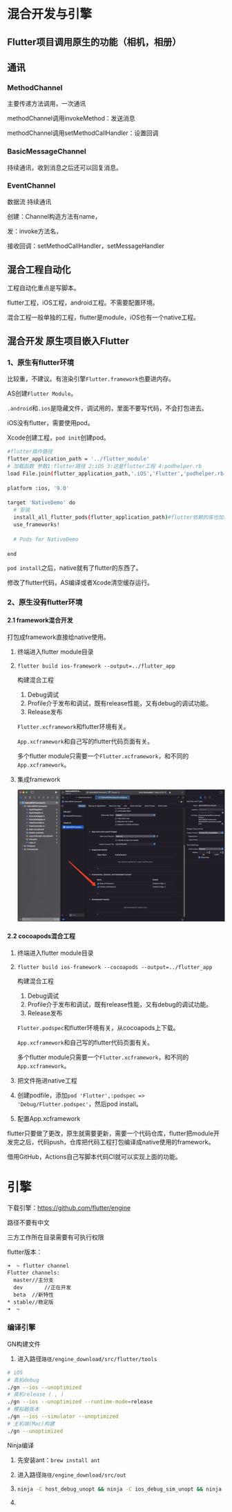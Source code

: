 # 混合开发与引擎

## Flutter项目调用原生的功能（相机，相册）

## 通讯

### MethodChannel 

主要传递方法调用，一次通讯

methodChannel调用invokeMethod：发送消息

methodChannel调用setMethodCallHandler：设置回调

### BasicMessageChannel 

持续通讯，收到消息之后还可以回复消息。

### EventChannel 

数据流 持续通讯

创建：Channel构造方法有name，

发：invoke方法名，

接收回调：setMethodCallHandler，setMessageHandler

## 混合工程自动化

工程自动化重点是写脚本。

flutter工程，iOS工程，android工程。不需要配置环境。

混合工程一般单独的工程，flutter是module，iOS也有一个native工程。

## 混合开发 原生项目嵌入Flutter

### 1、原生有flutter环境

比较重，不建议。有渲染引擎`Flutter.framework`也要进内存。

AS创建`Flutter Module`。

`.android`和`.ios`是隐藏文件，调试用的，里面不要写代码，不会打包进去。

iOS没有flutter，需要使用pod。

Xcode创建工程，`pod init`创建pod。

```sh
#flutter插件路径
flutter_application_path = '../flutter_module' 
# 加载函数 参数1:flutter路径 2:iOS 3:这是flutter工程 4:podhelper.rb
load File.join(flutter_application_path,'.iOS','Flutter','podhelper.rb')

platform :ios, '9.0'

target 'NativeDemo' do
  # 安装
  install_all_flutter_pods(flutter_application_path)#flutter依赖的库也加载进来
  use_frameworks!

  # Pods for NativeDemo

end
```

`pod install`之后，native就有了flutter的东西了。

修改了flutter代码，AS编译或者Xcode清空缓存运行。

### 2、原生没有flutter环境

#### 2.1 framework混合开发

打包成framework直接给native使用。

1. 终端进入flutter module目录

2. `flutter build ios-framework --output=../flutter_app`

   构建混合工程

   1. Debug调试
   2. Profile介于发布和调试，既有release性能，又有debug的调试功能。
   3. Release发布

   `Flutter.xcframework`和flutter环境有关。

   `App.xcframework`和自己写的flutter代码页面有关。

   多个flutter module只需要一个`Flutter.xcframework`，和不同的`App.xcframework`。

3. 集成framework

   ![image-20220508201742864](混合开发与引擎.assets/image-20220508201742864.png)

#### 2.2 cocoapods混合工程

1. 终端进入flutter module目录

2. `flutter build ios-framework --cocoapods --output=../flutter_app`

   构建混合工程

   1. Debug调试
   2. Profile介于发布和调试，既有release性能，又有debug的调试功能。
   3. Release发布

   `Flutter.podspec`和flutter环境有关，从cocoapods上下载。

   `App.xcframework`和自己写的flutter代码页面有关。

   多个flutter module只需要一个`Flutter.xcframework`，和不同的`App.xcframework`。

3. 把文件拖进native工程

4. 创建podfile，添加`pod 'Flutter',:podspec => 'Debug/Flutter.podspec'`，然后pod install。

5. 配置App.xcframework

flutter只要做了更改，原生就需要更新，需要一个代码仓库，flutter把module开发完之后，代码push，仓库把代码工程打包编译成native使用的framework。

借用GitHub，Actions自己写脚本代码CI就可以实现上面的功能。

# 引擎

下载引擎：https://github.com/flutter/engine

路径不要有中文

三方工作所在目录需要有可执行权限

flutter版本：

```shell
➜  ~ flutter channel 
Flutter channels:
  master//主分支
  dev		//正在开发
  beta	//新特性
* stable//稳定版
➜  ~ 
```

### 编译引擎

GN构建文件

1. 进入路径`路径/engine_download/src/flutter/tools`

```bash
# iOS
# 真机debug
./gn --ios --unoptimized
# 真机release ( , ) 
./gn --ios --unoptimized --runtime-mode=release 
# 模拟器版本
./gn --ios --simulator --unoptimized
# 主机端(Mac)构建
./gn --unoptimized
```

Ninja编译

1. 先安装ant：`brew install ant`

2. 进入路径`路径/engine_download/src/out`

3. ```bash
   ninja -C host_debug_unopt && ninja -C ios_debug_sim_unopt && ninja -C ios_debug_unopt && ninja -C ios_release_unopt
   ```

4. 

